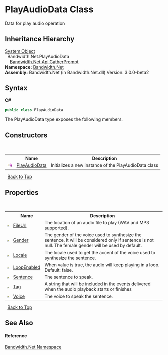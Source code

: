 ﻿# PlayAudioData Class
 

Data for play audio operation


## Inheritance Hierarchy
<a href="http://msdn2.microsoft.com/en-us/library/e5kfa45b" target="_blank">System.Object</a><br />&nbsp;&nbsp;Bandwidth.Net.PlayAudioData<br />&nbsp;&nbsp;&nbsp;&nbsp;<a href ="T_Bandwidth_Net_Api_GatherPrompt.md">Bandwidth.Net.Api.GatherPrompt</a><br />
**Namespace:**&nbsp;<a href ="N_Bandwidth_Net.md">Bandwidth.Net</a><br />**Assembly:**&nbsp;Bandwidth.Net (in Bandwidth.Net.dll) Version: 3.0.0-beta2

## Syntax

**C#**<br />
``` C#
public class PlayAudioData
```

The PlayAudioData type exposes the following members.


## Constructors
&nbsp;<table><tr><th></th><th>Name</th><th>Description</th></tr><tr><td>![Public method](media/pubmethod.gif "Public method")</td><td><a href ="M_Bandwidth_Net_PlayAudioData__ctor.md">PlayAudioData</a></td><td>
Initializes a new instance of the PlayAudioData class</td></tr></table>&nbsp;
<a href="#playaudiodata-class">Back to Top</a>

## Properties
&nbsp;<table><tr><th></th><th>Name</th><th>Description</th></tr><tr><td>![Public property](media/pubproperty.gif "Public property")</td><td><a href ="P_Bandwidth_Net_PlayAudioData_FileUrl.md">FileUrl</a></td><td>
The location of an audio file to play (WAV and MP3 supported).</td></tr><tr><td>![Public property](media/pubproperty.gif "Public property")</td><td><a href ="P_Bandwidth_Net_PlayAudioData_Gender.md">Gender</a></td><td>
The gender of the voice used to synthesize the sentence. It will be considered only if sentence is not null. The female gender will be used by default.</td></tr><tr><td>![Public property](media/pubproperty.gif "Public property")</td><td><a href ="P_Bandwidth_Net_PlayAudioData_Locale.md">Locale</a></td><td>
The locale used to get the accent of the voice used to synthesize the sentence.</td></tr><tr><td>![Public property](media/pubproperty.gif "Public property")</td><td><a href ="P_Bandwidth_Net_PlayAudioData_LoopEnabled.md">LoopEnabled</a></td><td>
When value is true, the audio will keep playing in a loop. Default: false.</td></tr><tr><td>![Public property](media/pubproperty.gif "Public property")</td><td><a href ="P_Bandwidth_Net_PlayAudioData_Sentence.md">Sentence</a></td><td>
The sentence to speak.</td></tr><tr><td>![Public property](media/pubproperty.gif "Public property")</td><td><a href ="P_Bandwidth_Net_PlayAudioData_Tag.md">Tag</a></td><td>
A string that will be included in the events delivered when the audio playback starts or finishes</td></tr><tr><td>![Public property](media/pubproperty.gif "Public property")</td><td><a href ="P_Bandwidth_Net_PlayAudioData_Voice.md">Voice</a></td><td>
The voice to speak the sentence.</td></tr></table>&nbsp;
<a href="#playaudiodata-class">Back to Top</a>

## See Also


#### Reference
<a href ="N_Bandwidth_Net.md">Bandwidth.Net Namespace</a><br />